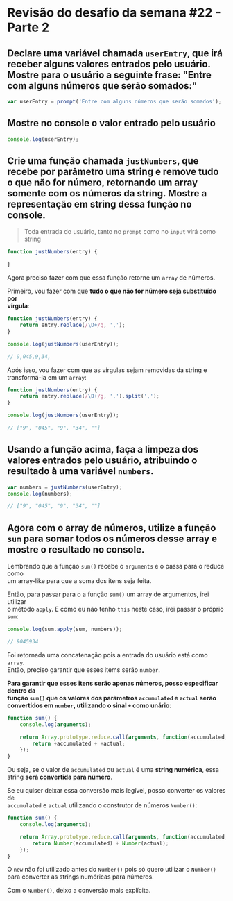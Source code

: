 # Revisão do desafio da semana #22 - Parte 2

## Declare uma variável chamada `userEntry`, que irá receber alguns valores entrados pelo usuário. Mostre para o usuário a seguinte frase: "Entre com alguns números que serão somados:"

```JAVASCRIPT
var userEntry = prompt('Entre com alguns números que serão somados');
```

## Mostre no console o valor entrado pelo usuário
```JAVASCRIPT
console.log(userEntry);
```

## Crie uma função chamada `justNumbers`, que recebe por parâmetro uma string e remove tudo o que não for número, retornando um array somente com os números da string. Mostre a representação em string dessa função no console.

>Toda entrada do usuário, tanto no `prompt` como no `input` virá como string

```JAVASCRIPT
function justNumbers(entry) {

}
```

Agora preciso fazer com que essa função retorne um `array` de números.  

Primeiro, vou fazer com que **tudo o que não for número seja substituído por  
vírgula**:

```JAVASCRIPT
function justNumbers(entry) {
    return entry.replace(/\D+/g, ',');
}

console.log(justNumbers(userEntry));

// 9,045,9,34,
```

Após isso, vou fazer com que as vírgulas sejam removidas da string e  
transformá-la em um `array`:

```JAVASCRIPT
function justNumbers(entry) {
    return entry.replace(/\D+/g, ',').split(',');
}

console.log(justNumbers(userEntry));

// ["9", "045", "9", "34", ""]
```

## Usando a função acima, faça a limpeza dos valores entrados pelo usuário, atribuindo o resultado à uma variável `numbers`.

```JAVASCRIPT
var numbers = justNumbers(userEntry);
console.log(numbers);

// ["9", "045", "9", "34", ""]
```

## Agora com o array de números, utilize a função `sum` para somar todos os números desse array e mostre o resultado no console.

Lembrando que a função `sum()` recebe o `arguments` e o passa para o reduce como  
um array-like para que a soma dos itens seja feita.  

Então, para passar para o a função `sum()` um array de argumentos, irei utilizar  
o método `apply`. E como eu não tenho `this` neste caso, irei passar o próprio  
`sum`:

```JAVASCRIPT
console.log(sum.apply(sum, numbers));

// 9045934
```

Foi retornada uma concatenação pois a entrada do usuário está como `array`.  
Então, preciso garantir que esses items serão `number`.  

**Para garantir que esses itens serão apenas números, posso especificar dentro da  
função `sum()` que os valores dos parâmetros `accumulated` e `actual` serão  
convertidos em `number`, utilizando o sinal `+` como unário**:

```JAVASCRIPT
function sum() {
    console.log(arguments);

    return Array.prototype.reduce.call(arguments, function(accumulated, actual) {
        return +accumulated + +actual;
    });
}
```

Ou seja, se o valor de `accumulated` ou `actual` é uma **string numérica**, essa  
string **será convertida para número**.  

Se eu quiser deixar essa conversão mais legível, posso converter os valores de  
`accumulated` e `actual` utilizando o construtor de números `Number()`:

```JAVASCRIPT
function sum() {
    console.log(arguments);

    return Array.prototype.reduce.call(arguments, function(accumulated, actual) {
        return Number(accumulated) + Number(actual);
    });
}
```

O `new` não foi utilizado antes do `Number()` pois só quero utilizar o `Number()`  
para converter as strings numéricas para números.  

Com o `Number()`, deixo a conversão mais explícita.
